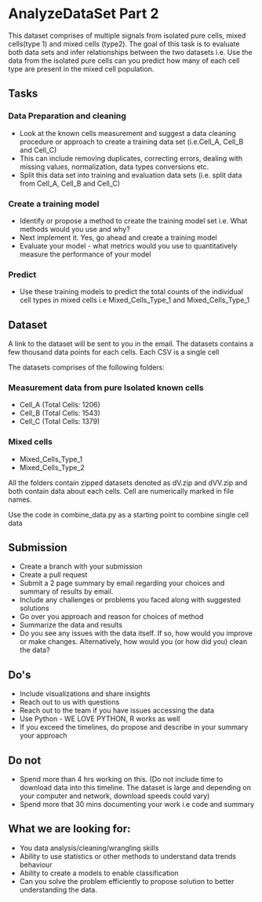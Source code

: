 # AnalyzeDataSet Part 2

This dataset comprises of multiple signals from isolated pure cells, mixed cells(type 1) and mixed cells (type2). The goal of this task is to evaluate both data sets and infer relationships between the two datasets i.e. Use the data from the isolated pure cells can you predict how many of each cell type are present in the mixed cell population.

## Tasks
### Data Preparation and cleaning
* Look at the known cells measurement and suggest a data cleaning procedure or approach to create a training data set (i.e.Cell_A, Cell_B and Cell_C)
* This can include removing duplicates, correcting errors, dealing with missing values, normalization, data types conversions etc.
* Split this data set into training and evaluation data sets (i.e. split data from Cell_A, Cell_B and Cell_C)

### Create a training model
* Identify or propose a method to create the training model set i.e. What methods would you use and why? 
* Next implement it. Yes, go ahead and create a training model 
* Evaluate your model - what metrics would you use to quantitatively measure the performance of your model

### Predict
* Use these training models to predict the total counts of the individual cell types in mixed cells i.e Mixed_Cells_Type_1 and Mixed_Cells_Type_1

## Dataset
A link to the dataset will be sent to you in the email. The datasets contains a few thousand data points for each cells.
Each CSV is a single cell

The datasets comprises of the following folders:
### Measurement data from pure Isolated known cells
* Cell_A (Total Cells: 1206)
* Cell_B (Total Cells: 1543)
* Cell_C (Total Cells: 1379)

### Mixed cells
* Mixed_Cells_Type_1
* Mixed_Cells_Type_2

All the folders contain zipped datasets denoted as dV.zip and dVV.zip and both contain data about each cells. Cell are numerically marked in file names.

Use the code in combine_data.py as a starting point to combine single cell data

## Submission
* Create a branch with your submission
* Create a pull request
* Submit a 2 page summary by email regarding your choices and summary of results by email. 
 * Include any challenges or problems you faced along with suggested solutions
 * Go over you approach and reason for choices of method
 * Summarize the data and results
 * Do you see any issues with the data itself. If so, how would you improve or make changes. Alternatively, how would you (or how did you) clean the data?


## Do's
* Include visualizations and share insights
* Reach out to us with questions
* Reach out to the team if you have issues accessing the data
* Use Python - WE LOVE PYTHON, R works as well
* If you exceed the timelines, do propose and describe in your summary your approach

## Do not 
* Spend more than 4 hrs working on this. (Do not include time to download data into this timeline. The dataset is large and depending on your computer and network, download speeds could vary)
* Spend more that 30 mins documenting your work i.e code and summary

## What we are looking for:
* You data analysis/cleaning/wrangling skills
* Ability to use statistics or other methods to understand data trends behaviour
* Ability to create a models to enable classification
* Can you solve the problem efficiently to propose solution to better understanding the data.


